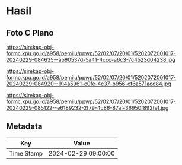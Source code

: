 # Hasil

## Foto C Plano

https://sirekap-obj-formc.kpu.go.id/a958/pemilu/ppwp/52/02/07/20/01/5202072001017-20240229-084635--ab90537d-5a41-4ccc-a6c3-7c4523d04238.jpg

https://sirekap-obj-formc.kpu.go.id/a958/pemilu/ppwp/52/02/07/20/01/5202072001017-20240229-084920--914a5961-c0fe-4c37-b956-cf6a571acd84.jpg

https://sirekap-obj-formc.kpu.go.id/a958/pemilu/ppwp/52/02/07/20/01/5202072001017-20240229-085122--e6189232-2f79-4c86-87af-36950f892fe1.jpg


## Metadata

| Key        | Value               |
| ---------- | ------------------- |
| Time Stamp | 2024-02-29 09:00:00 |



